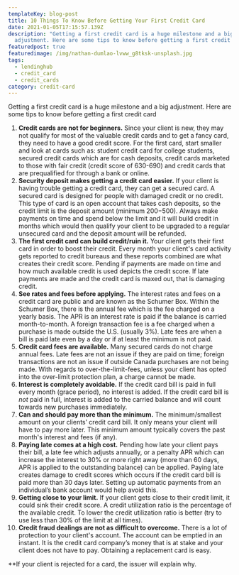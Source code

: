 ```yaml
---
templateKey: blog-post
title: 10 Things To Know Before Getting Your First Credit Card
date: 2021-01-05T17:15:57.139Z
description: "Getting a first credit card is a huge milestone and a big
  adjustment. Here are some tips to know before getting a first credit card. "
featuredpost: true
featuredimage: /img/nathan-dumlao-lvww_g8tksk-unsplash.jpg
tags:
  - lendinghub
  - credit_card
  - credit_cards
category: credit-card
---
```

Getting a first credit card is a huge milestone and a big adjustment. Here are some tips to know before getting a first credit card

1. **Credit cards are not for beginners.** Since your client is new, they may not qualify for most of the valuable credit cards and to get a fancy card, they need to have a good credit score. For the first card, start smaller and look at cards such as: student credit card for college students, secured credit cards which are for cash deposits, credit cards marketed to those with fair credit (credit score of 630-690) and credit cards that are prequalified for through a bank or online.
2. **Security deposit makes getting a credit card easier.** If your client is having trouble getting a credit card, they can get a secured card. A secured card is designed for people with damaged credit or no credit. This type of card is an open account that takes cash deposits, so the credit limit is the deposit amount (minimum $200-$500). Always make payments on time and spend below the limit and it will build credit in months which would then qualify your client to be upgraded to a regular unsecured card and the deposit amount will be refunded.
3. **The first credit card can build credit/ruin it.** Your client gets their first card in order to boost their credit. Every month your client's card activity gets reported to credit bureaus and these reports combined are what creates their credit score. Pending if payments are made on time and how much available credit is used depicts the credit score. If late payments are made and the credit card is maxed out, that is damaging credit.
4. **See rates and fees before applying.** The interest rates and fees on a credit card are public and are known as the Schumer Box. Within the Schumer Box, there is the annual fee which is the fee charged on a yearly basis. The APR is an interest rate is paid if the balance is carried month-to-month. A foreign transaction fee is a fee charged when a purchase is made outside the U.S. (usually 3%). Late fees are when a bill is paid late even by a day or if at least the minimum is not paid.
5. **Credit card fees are available.** Many secured cards do not charge annual fees. Late fees are not an issue if they are paid on time; foreign transactions are not an issue if outside Canada purchases are not being made. With regards to over-the-limit-fees, unless your client has opted into the over-limit protection plan, a charge cannot be made.
6. **Interest is completely avoidable.** If the credit card bill is paid in full every month (grace period), no interest is added. If the credit card bill is *not* paid in full, interest is added to the carried balance and will count towards new purchases immediately.
7. **Can and should pay more than the minimum.** The minimum/smallest amount on your clients’ credit card bill. It only means your client will have to pay more later. This minimum amount typically covers the past month's interest and fees (if any).
8. **Paying late comes at a high cost.** Pending how late your client pays their bill, a late fee which adjusts annually, or a penalty APR which can increase the interest to 30% or more right away (more than 60 days, APR is applied to the outstanding balance) can be applied. Paying late creates damage to credit scores which occurs if the credit card bill is paid more than 30 days later. Setting up automatic payments from an individual’s bank account would help avoid this.
9. **Getting close to your limit.** If your client gets close to their credit limit, it could sink their credit score. A credit utilization ratio is the percentage of the available credit. To lower the credit utilization ratio is better (try to use less than 30% of the limit at all times).
10. **Credit fraud dealings are not as difficult to overcome.** There is a lot of protection to your client's account. The account can be emptied in an instant. It is the credit card company’s money that is at stake and your client does not have to pay. Obtaining a replacement card is easy.

\*\*If your client is rejected for a card, the issuer will explain why.